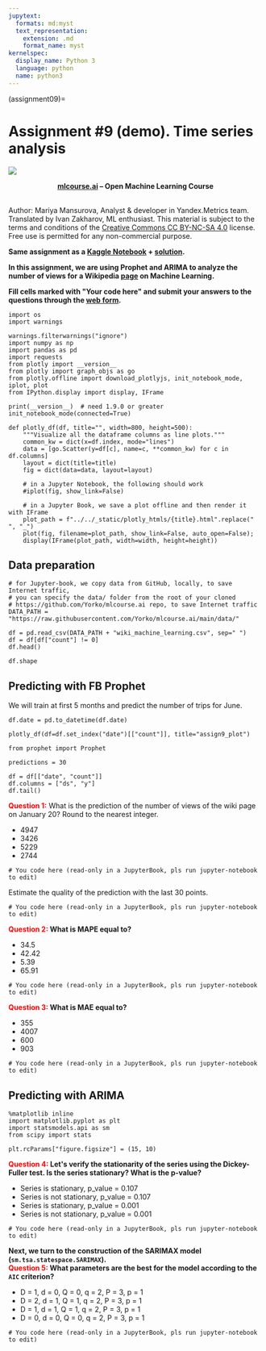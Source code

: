 ```yaml
---
jupytext:
  formats: md:myst
  text_representation:
    extension: .md
    format_name: myst
kernelspec:
  display_name: Python 3
  language: python
  name: python3
---
```


(assignment09)=

# Assignment #9 (demo). Time series analysis

<img src="https://habrastorage.org/webt/ia/m9/zk/iam9zkyzqebnf_okxipihkgjwnw.jpeg" />

**<center>[mlcourse.ai](https://mlcourse.ai) – Open Machine Learning Course** </center><br>

Author: Mariya Mansurova, Analyst & developer in Yandex.Metrics team. Translated by Ivan Zakharov, ML enthusiast. This material is subject to the terms and conditions of the [Creative Commons CC BY-NC-SA 4.0](https://creativecommons.org/licenses/by-nc-sa/4.0/) license. Free use is permitted for any non-commercial purpose.


**Same assignment as a [Kaggle Notebook](https://www.kaggle.com/kashnitsky/a9-demo-time-series-analysis) + [solution](https://www.kaggle.com/kashnitsky/a9-demo-time-series-analysis-solution).**

**In this assignment, we are using Prophet and ARIMA to analyze the number of views for a Wikipedia [page](https://en.wikipedia.org/wiki/Machine_learning) on Machine Learning.**

**Fill cells marked with "Your code here" and submit your answers to the questions through the [web form](https://docs.google.com/forms/d/1UYQ_WYSpsV3VSlZAzhSN_YXmyjV7YlTP8EYMg8M8SoM/edit).**


```{code-cell} ipython3
import os
import warnings

warnings.filterwarnings("ignore")
import numpy as np
import pandas as pd
import requests
from plotly import __version__
from plotly import graph_objs as go
from plotly.offline import download_plotlyjs, init_notebook_mode, iplot, plot
from IPython.display import display, IFrame

print(__version__)  # need 1.9.0 or greater
init_notebook_mode(connected=True)
```

```{code-cell} ipython3
def plotly_df(df, title="", width=800, height=500):
    """Visualize all the dataframe columns as line plots."""
    common_kw = dict(x=df.index, mode="lines")
    data = [go.Scatter(y=df[c], name=c, **common_kw) for c in df.columns]
    layout = dict(title=title)
    fig = dict(data=data, layout=layout)

    # in a Jupyter Notebook, the following should work
    #iplot(fig, show_link=False)

    # in a Jupyter Book, we save a plot offline and then render it with IFrame
    plot_path = f"../../_static/plotly_htmls/{title}.html".replace(" ", "_")
    plot(fig, filename=plot_path, show_link=False, auto_open=False);
    display(IFrame(plot_path, width=width, height=height))
```

## Data preparation


```{code-cell} ipython3
# for Jupyter-book, we copy data from GitHub, locally, to save Internet traffic,
# you can specify the data/ folder from the root of your cloned
# https://github.com/Yorko/mlcourse.ai repo, to save Internet traffic
DATA_PATH = "https://raw.githubusercontent.com/Yorko/mlcourse.ai/main/data/"
```


```{code-cell} ipython3
df = pd.read_csv(DATA_PATH + "wiki_machine_learning.csv", sep=" ")
df = df[df["count"] != 0]
df.head()
```


```{code-cell} ipython3
df.shape
```

## Predicting with FB Prophet
We will train at first 5 months and predict the number of trips for June.


```{code-cell} ipython3
df.date = pd.to_datetime(df.date)
```


```{code-cell} ipython3
plotly_df(df=df.set_index("date")[["count"]], title="assign9_plot")
```


```{code-cell} ipython3
from prophet import Prophet
```


```{code-cell} ipython3
predictions = 30

df = df[["date", "count"]]
df.columns = ["ds", "y"]
df.tail()
```

**<font color='red'>Question 1:</font>** What is the prediction of the number of views of the wiki page on January 20? Round to the nearest integer.

- 4947
- 3426
- 5229
- 2744


```{code-cell} ipython3
# You code here (read-only in a JupyterBook, pls run jupyter-notebook to edit)
```

Estimate the quality of the prediction with the last 30 points.


```{code-cell} ipython3
# You code here (read-only in a JupyterBook, pls run jupyter-notebook to edit)
```

**<font color='red'>Question 2:</font> What is MAPE equal to?**

- 34.5
- 42.42
- 5.39
- 65.91

```{code-cell} ipython3
# You code here (read-only in a JupyterBook, pls run jupyter-notebook to edit)
```

**<font color='red'>Question 3:</font> What is MAE equal to?**

- 355
- 4007
- 600
- 903

```{code-cell} ipython3
# You code here (read-only in a JupyterBook, pls run jupyter-notebook to edit)
```

## Predicting with ARIMA


```{code-cell} ipython3
%matplotlib inline
import matplotlib.pyplot as plt
import statsmodels.api as sm
from scipy import stats

plt.rcParams["figure.figsize"] = (15, 10)
```

**<font color='red'>Question 4:</font> Let's verify the stationarity of the series using the Dickey-Fuller test. Is the series stationary? What is the p-value?**

- Series is stationary, p_value = 0.107
- Series is not stationary, p_value = 0.107
- Series is stationary, p_value = 0.001
- Series is not stationary, p_value = 0.001


```{code-cell} ipython3
# You code here (read-only in a JupyterBook, pls run jupyter-notebook to edit)
```

**Next, we turn to the construction of the SARIMAX model (`sm.tsa.statespace.SARIMAX`).<br> <font color='red'>Question 5:</font> What parameters are the best for the model according to the `AIC` criterion?**

- D = 1, d = 0, Q = 0, q = 2, P = 3, p = 1
- D = 2, d = 1, Q = 1, q = 2, P = 3, p = 1
- D = 1, d = 1, Q = 1, q = 2, P = 3, p = 1
- D = 0, d = 0, Q = 0, q = 2, P = 3, p = 1


```{code-cell} ipython3
# You code here (read-only in a JupyterBook, pls run jupyter-notebook to edit)
```
